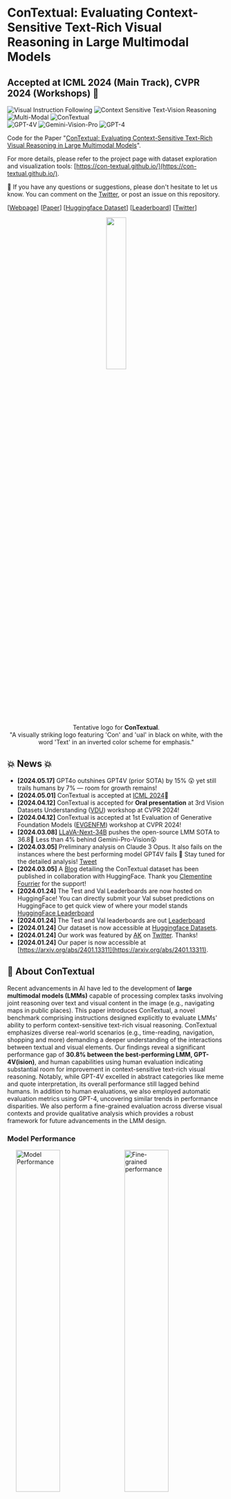 # ConTextual: Evaluating Context-Sensitive Text-Rich Visual Reasoning in Large Multimodal Models
## Accepted at ICML 2024 (Main Track), CVPR 2024 (Workshops) 🎉

![Visual Instruction Following](https://img.shields.io/badge/Task-Visual_Instruction_Following-red) 
![Context Sensitive Text-Vision Reasoning](https://img.shields.io/badge/Task-Context_Sensitive_Text--Vision_Reasoning-red) 
![Multi-Modal](https://img.shields.io/badge/Task-Multi--Modal-red) 
![ConTextual](https://img.shields.io/badge/Dataset-ConTextual-blue)  
![GPT-4V](https://img.shields.io/badge/Model-GPT--4V-green) 
![Gemini-Vision-Pro](https://img.shields.io/badge/Gemini--Vision--Pro-green) 
![GPT-4](https://img.shields.io/badge/Model-GPT--4-green) 

Code for the Paper "[ConTextual: Evaluating Context-Sensitive Text-Rich Visual Reasoning in Large Multimodal Models](https://arxiv.org/abs/2401.13311)".

For more details, please refer to the project page with dataset exploration and visualization tools: [https://con-textual.github.io/](https://con-textual.github.io/).

:bell: If you have any questions or suggestions, please don't hesitate to let us know. You can comment on the [Twitter](https://twitter.com/hbXNov/status/1750576882398212363), or post an issue on this repository.

[[Webpage](https://con-textual.github.io/)] [[Paper](https://arxiv.org/abs/2401.13311)] [[Huggingface Dataset](https://huggingface.co/datasets/ucla-contextual/contextual_test)] [[Leaderboard](https://huggingface.co/spaces/ucla-contextual/contextual_leaderboard)] [[Twitter](https://twitter.com/hbXNov/status/1750576882398212363)]

<p align="center">
    <img src="assets/contextual.png" width="30%"> <br>
  Tentative logo for <b>ConTextual</b>.
  <br>
"A visually striking logo featuring 'Con' and 'ual' in black on white, with the word 'Text' in an inverted color scheme for emphasis."
</p>

## 💥 News 💥
- **[2024.05.17]** GPT4o outshines GPT4V (prior SOTA) by 15% 😲 yet still trails humans by 7% — room for growth remains!
- **[2024.05.01]** ConTextual is accepted at [ICML 2024](https://icml.cc/virtual/2024/poster/34112)🎉
- **[2024.04.12]** ConTextual is accepted for **Oral presentation** at 3rd Vision Datasets Understanding ([VDU](https://sites.google.com/view/vdu-cvpr24/)) workshop at CVPR 2024! 
- **[2024.04.12]** ConTextual is accepted at 1st Evaluation of Generative Foundation Models ([EVGENFM](https://evgenfm.github.io/)) workshop at CVPR 2024! 
- **[2024.03.08]** [LLaVA-Next-34B](https://llava-vl.github.io/blog/2024-01-30-llava-next/) pushes the open-source LMM SOTA to 36.8👏 Less than 4% behind Gemini-Pro-Vision😮 
- **[2024.03.05]** Preliminary analysis on Claude 3 Opus. It also fails on the instances where the best performing model GPT4V fails 👀  Stay tuned for the detailed analysis! [Tweet](https://twitter.com/hbXNov/status/1765268842476077453)
- **[2024.03.05]** A [Blog](https://huggingface.co/blog/leaderboard-contextual) detailing the ConTextual dataset has been published in collaboration with HuggingFace. Thank you [Clementine Fourrier](https://twitter.com/clefourrier/status/1765042903112446303) for the support!
- **[2024.01.24]** The Test and Val Leaderboards are now hosted on HuggingFace! You can directly submit your Val subset predictions on HuggingFace to get quick view of where your model stands [HuggingFace Leaderboard](https://huggingface.co/spaces/ucla-contextual/contextual_leaderboard)
- **[2024.01.24]** The Test and Val leaderboards are out [Leaderboard](#leaderboard)
- **[2024.01.24]** Our dataset is now accessible at [Huggingface Datasets](https://huggingface.co/datasets/ucla-contextual/contextual_test).
- **[2024.01.24]** Our work was featured by [AK](https://twitter.com/_akhaliq) on [Twitter](https://twitter.com/_akhaliq/status/1750376856472236448?s=46&t=63HdzT69-RyrToanwBKbWA). Thanks!
- **[2024.01.24]** Our paper is now accessible at [https://arxiv.org/abs/2401.13311](https://arxiv.org/abs/2401.13311).

## 👀 About ConTextual

Recent advancements in AI have led to the development of **large multimodal models (LMMs)** capable of processing complex tasks involving joint reasoning over text and visual content in the image (e.g., navigating maps in public places). This paper introduces ConTextual, a novel benchmark comprising instructions designed explicitly to evaluate LMMs' ability to perform context-sensitive text-rich visual reasoning. ConTextual emphasizes diverse real-world scenarios (e.g., time-reading, navigation, shopping and more) demanding a deeper understanding of the interactions between textual and visual elements. Our findings reveal a significant performance gap of **30.8% between the best-performing LMM, GPT-4V(ision)**, and human capabilities using human evaluation indicating substantial room for improvement in context-sensitive text-rich visual reasoning. Notably, while GPT-4V excelled in abstract categories like meme and quote interpretation, its overall performance still lagged behind humans. In addition to human evaluations, we also employed automatic evaluation metrics using GPT-4, uncovering similar trends in performance disparities. We also perform a fine-grained evaluation across diverse visual contexts and provide qualitative analysis which provides a robust framework for future advancements in the LMM design.


### Model Performance
<p>
    <img src="assets/pull_figure1.png" alt="Model Performance" style="width: 45%;" hspace=20>
    <img src="assets/radar_context_full.png" alt="Fine-grained performance" style="width: 45%;">
</p>

<p>
Performance of GPT-4V, Gemini-Pro-Vision, ShareGPT-4V-7B, and Humans on <strong>ConTextual</strong> benchmark. <em>Left:</em> Human evaluation and an automatic GPT-4 based evaluation of the response correctness. <em>Right:</em> Fine-grained performance with variation in visual contexts using GPT-4 based evaluation.
</p>

### Data Samples

<p align="center">
    <img src="assets/teaser_figure.png" width="80%"> <br>
  A sample from each of the 8 visual scenarios in <strong>ConTextual</strong> benchmark.
</p>

### Data Statistics

<p>
    <img src="assets/table_key_stats.png" alt="Key Statistics of ConTextual" style="width: 45%;" hspace=20>
    <img src="assets/root_verb_noun.png" alt="Root verb - direct noun distribution" style="width: 45%;">
</p>

<p>
Data Statistics of <strong>ConTextual</strong>. <em>Left:</em> Key stats such as the quantity of samples, images, instructions, responses, both overall and categorized, and the lengths of instructions and responses. <em>Right:</em> Top 40 Most frequently occurring verbs (inner circle) and their top 4 direct nouns (outer circle) in the instructions.
</p>

For more details, you can find our project page [here](https://con-textual.github.io/) and our paper [here](https://arxiv.org/abs/2401.13311).

<a id="leaderboard"></a>
## 🏆 Leaderboard 🏆

🚨🚨 The leaderboard is continuously being updated. To submit your results to the leaderboard, please send your model predictions for the image urls in the `data/contextual_test.csv` data to [rwadhawan7@g.ucla.edu](rwadhawan7@g.ucla.edu) and [hbansal@g.ucla.edu](hbansal@g.ucla.edu).

### Accuracy scores on the Test (Overall) dataset (506 samples):

| **#** | **Model**                     | **Method** | **Source**                                                   | **Date**   | **ALL**  | **Time** | **Shop** | **Nav** | **Abs** | **App** | **Web** | **Info** | **Misc NS** 
| ----- | ----------------------------- | ---------- | ------------------------------------------------------------ | ---------- | -------- | ------- | ------- | ------- | ------- | ------- | ------- | ------- | ------- |
| -     | **Human Performance\***       | -          | [Link](https://arxiv.org/abs/2401.13311)                    | 2024-01-24 | **69.6** | 64.0    | 64.0   | 73.5    | 75.5    | 64.0    | 58.0   | 72.0    | 78.0    |
| 1     | **GPT-4o 🥇**     | LMM 🖼️      | [Link](https://openai.com/index/hello-gpt-4o/)                     | 2024-01-24 | **62.8** | 32.0    | 70.0    | 60.0    | 98.0    | 72.0    | 62.0    | 48.0    | 64.7 |
| 2     | **Gemini-1.5-Flash-Preview-0514 🥈**     | LMM 🖼️      | [Link](https://storage.googleapis.com/deepmind-media/gemini/gemini_v1_5_report.pdf)                     | 2024-01-24 | **56.0** | 30.0    | 51.0    | 52.1   | 84.0    | 63.0    | 63.2    | 42.8    | 61.7 |
| 3     | **Gemini-1.5-Pro-Preview-0514  🥉**     | LMM 🖼️      | [Link](https://storage.googleapis.com/deepmind-media/gemini/gemini_v1_5_report.pdf)                     | 2024-01-24 | **52.4** | 24.0    | 46.9    | 39.6    | 84.0    | 45.8    | 59.2    | 43.8    | 64.0|
| 4     | **GPT-4V(ision)**     | LMM 🖼️      | [Link](https://openai.com/research/gpt-4v-system-card)                     | 2024-01-24 | **47.4** | 18.0    | 54.0    | 48.0    | 100.0    | 48.0    | 42.0    | 28.0    | 48.0 |
| 5     | **Gemini-Pro-Vision**              | LMM 🖼️      | [Link](https://arxiv.org/abs/2312.11805)                     | 2024-01-24 | **40.2** | 16.0    | 32.7    | 28.6    | 65.3    | 44.9    | 43.8    | 20.0    | 52.8    |
| 6     | **LLaVA-Next-34B**              | LMM 🖼️      | [Link](https://llava-vl.github.io/blog/2024-01-30-llava-next/)                    | 2024-01-24 | **36.8** | 10.0    | 30.6    | 36.0    | 66.0    | 36.0    | 28.0    | 12.0    | 51.3    |
| 7     | **ShareGPT-4V-7B**              | LMM 🖼️      | [Link](https://arxiv.org/abs/2311.12793)                    | 2024-01-24 | **22.6** | 0.0    | 16.0    | 20.0    | 28.6    | 20.0    | 20.0    | 14.0    | 37.7    |
| 8     | **GPT-4 w/ Layout-aware OCR + Caption**                | LLM 👓      | [Link](https://arxiv.org/abs/2303.08774) | 2024-01-24 | **22.2** | 6.0    | 16.0    | 24.0    | 57.1    | 14.0    | 18.0    | 8.0    | 27.3    | 
| 9     | **Qwen-VL**               | LMM 🖼️      | [Link](https://arxiv.org/abs/2308.12966) | 2024-01-24 | **21.8** | 4.0    | 20.0    | 24.0    | 53.1    | 6.0    | 18.0    | 14.0    | 27.3    | 
| 10     | **LLaVA-1.5B-13B**           | LMM 🖼️      | [Link](https://arxiv.org/abs/2310.03744)                     | 2024-01-24 | **20.8** | 4.0    | 10.0    | 18.0    | 44.9    | 16.0    | 26.0    | 4.0    | 29.7    |
| 11     | **mPLUG-Owl-v2-7B**   | LMM 🖼️    | [Link](https://arxiv.org/abs/2311.04257)                     | 2024-01-24 | **18.6** | 4.0    | 8.0    | 24.0    | 32.7    | 20.0    | 10.0    | 12.0    | 26.0    | 
| 12     | **GPT-4 w/ Layout-aware OCR**  | LLM 👓    | [Link](https://arxiv.org/abs/2303.08774)                     | 2024-01-24 | **18.2** | 8.0    | 20.0    | 18.0    | 34.7    | 10.0    | 16.0    | 16.0    | 20.7    | 
| 13    | **GPT-4 w/ OCR**    | LLM 👓     | [Link](https://arxiv.org/abs/2303.08774)                     | 2024-01-24 | **15.9** | 4.0    | 10.0    | 14.0    | 30.6    | 8.0    | 16.0    | 28.6    | 16.9    | 
| 14    | **LLaVAR-13B** | LMM 🖼️      | [Link](https://arxiv.org/abs/2306.17107)                     | 2024-01-24 | **14.9** | 10.0    | 16.0    | 6.0    | 44.9    | 8.0    | 10.0   | 6.0    | 16.7    | 
| 15    | **BLIVA**             | LMM 🖼️      | [Link](https://arxiv.org/abs/2308.09936)                     | 2024-01-24 | **10.3** | 2.0    | 4.0    | 14.0   | 24.5    | 4.0    | 8.0   | 4.0    | 14.7    |
| 16    | **InstructBLIP-Vicuna-7B**               | LMM 🖼️      | [Link](https://arxiv.org/abs/2305.06500) | 2024-01-24 | **9.7** | 2.0    | 4.0     | 16.0    | 20.0    | 6.0    | 12.0    | 2.1    | 12.0    | 
| 17    | **Idefics-9B**             | LMM 🖼️      | [Link](https://huggingface.co/blog/idefics)                     | 2024-01-24 | **7.7** | 4.0    | 2.0    | 12.0    | 12.0    | 0.0    | 6.0    | 2.0    | 13.3    | 

### Accuracy scores on the Val subset (100 samples):

| **#** | **Model**                     | **Method** | **Source**                                                   | **Date**   | **ALL**  | **Time** | **Shop** | **Nav** | **Abs** | **App** | **Web** | **Info** | **Misc NS** 
| ----- | ----------------------------- | ---------- | ------------------------------------------------------------ | ---------- | -------- | ------- | ------- | ------- | ------- | ------- | ------- | ------- | ------- |
| -     | **Human Performance\***       | -          | [Link](https://arxiv.org/abs/2401.13311)                    | 2024-01-24 | **72.0** | 90.0    | 90.0   | 70.0    | 70.0    | 60.0    | 50.0   | 80.0    | 70.0    |
| 1     | **GPT-4V(ision) 🥇**     | LMM 🖼️      | [Link](https://openai.com/research/gpt-4v-system-card)                     | 2024-01-24 | **53.0** | 40.0    | 60.0    | 50.0    | 100.0    | 50.0    | 30.0    | 30.0    | 56.7 |
| 2     | **Gemini-Pro-Vision 🥈**              | LMM 🖼️      | [Link](https://arxiv.org/abs/2312.11805)                     | 2024-01-24 | **37.8** | 20.0    | 30.0    | 10.0   | 80.0    | 44.4    | 30.0    | 20.0    | 46.7    |
| 3     | **GPT-4 w/ Layout-aware OCR + Caption🥉**                | LLM 👓      | [Link](https://arxiv.org/abs/2303.08774) | 2024-01-24 | **23.0** | 10.0    | 10.0     | 40.0    | 60.0    | 0.0    | 10.0    | 20.0    | 26.7     |
| 4     | **ShareGPT-4V-7B**              | LMM 🖼️      | [Link](https://arxiv.org/abs/2311.12793)                   | 2024-01-24 | **17.0** | 0.0    | 30.0    | 10.0    | 30.0    | 10.0    | 10.0    | 0.0    | 26.7    |
| 5     | **LLaVA-1.5B-13B**           | LMM 🖼️      | [Link](https://arxiv.org/abs/2310.03744)                     | 2024-01-24 | **16.0** | 0.0    | 10.0    | 10.0    | 50.0    | 10.0    | 20.0    | 10.0    | 16.7    |

Some notations in the table:

- **Human Performance\*:** Average human performance from AMT annotators.

- **GPT-4V**: Open-AI's LMM GPT-4V(ision)

- **Gemini-Pro-Vision**: Google's LMM Gemini-Pro-Vision

- **GPT-4**: GPT-4 Turbo

- **Method types**
  -  **LMM 🖼️:** Large Multimodal Model
  -  **LLM 👓:** Augmented Large Language Model
  
- **Visual Scenarios:** 
  - **Time:** Time
  - **Shop:** Shopping
  - **Nav:** Navigation
  - **Abs:** Abstract
  - **App:** Application Usage
  - **Web:** Web Usage
  - **Info:** Infographic
  - **Misc NS:** Miscellaneous Natural Scenes

## 📖 Dataset Usage

All the data samoples are included in the *Test* set and we provide 100 samples as part of the *Val* to quickly prototype your model on ConTextual.

- **Test**: 506 samples used to test the models performance on ConTextual, only consists of Image and Instruction pairs. *Note 100 samples out of 506 samples are provided as Val subset.*

- **Val**: 100 samples used for model development and validation. Consists of Image, Instruction, Response triplets. 

### Data Access
- You can access the dataset on 🤗 **HuggingFace**:
  - **Test**: [Test link](https://huggingface.co/datasets/ucla-contextual/contextual_test)
  - **Val**: [Val subset link](https://huggingface.co/datasets/ucla-contextual/contextual_val)

- For ease of access and response analysis, the dataset is also available in the repository.
  - **Test**: `data/contextual_test.csv` 
  - **Val**: `data/contextual_val.csv` 

### Data Format

The dataset is provided in json format and contains the following attributes:

```
{
    "image_url": [string] url to the hosted image,
    "instruction" [string] instruction text,
    "response": [string] response text (only provided for samples in the val subset),
    "category": visual scenario this example belongs to like 'time' and 'shopping' out of 8 possible scenarios in ConTextual
}
```

## 🤖 Model Predictions

### GPT-4-Vision-Preview

- **(Step 1)** Run the following command to generate (or update) `master.json` with `GPT-4V` results.
```python
OPENAI_API_KEY=<YOUR OPENAI API KEY> python models/gpt4v/eval_gpt4v.py --data-file <location to data.csv> [data/contextual_val.csv or data/contextual_all.csv]
```

### Gemini-Pro-Vision

- **(Step 1)** First authorize with `gcloud` using `gcloud auth application-default login`. 
- **(Step 2)** Run the following command to generate (or update) `master.json` with `gemini-pro-vision` results.
```python
python models/gemini-pro-vision/eval_gemini.py --image-file <location to data.csv>[data/contextual_val.csv or data/contextual_test.csv]
```


### Open Models

We use the default settings from the respective project repos.

## 🔮 Evaluation Pipeline (GPT-4)

- **(Step 1)** Run the following command to generate `gpt4_judgments.json` containing all the gpt-4 judgements.
```python
OPENAI_API_KEY=<YOUR OPENAI KEY> python eval/response_eval_gpt4.py --data-file data/contextual_val.csv[file with responses] --master master.json --model-name <model name in master.json>
```

### Analyze Results (optional)

- **(Step 1)** Run the following command to print the average acceptance rating along with visual context specific rating and generate a `gpt_4_model_analysis.json` file.
```python
python analysis/analyze_performance.py --data-file data/contextual_val.csv[file with responses] --judgment-file gpt4_judgments.json --model-name <model name in master.json>
```

## 🤝 Contributors

Here are the key contributors to this project:

[Rohan Wadhawan](https://web.cs.ucla.edu/~rwadhawan7/)<sup>1</sup><sup> * </sup>, [Hritik Bansal](https://sites.google.com/view/hbansal)<sup>1</sup><sup> * </sup>, [Kai-Wei Chang](http://web.cs.ucla.edu/~kwchang/)<sup>1</sup>, [Nanyun Peng](https://vnpeng.net/)<sup>1</sup>

<sup>1</sup>University of California, Los Angeles, <sup>*</sup>Equal Contribution

## :white_check_mark: Cite

If you find **ConTextual** useful for your your research and applications, please kindly cite using this BibTeX:

```latex
@misc{wadhawan2024contextual,
  title={ConTextual: Evaluating Context-Sensitive Text-Rich Visual Reasoning in Large Multimodal Models}, 
  author={Rohan Wadhawan and Hritik Bansal and Kai-Wei Chang and Nanyun Peng},
  year={2024},
  eprint={2401.13311},
  archivePrefix={arXiv},
  primaryClass={cs.CV}
}
```

